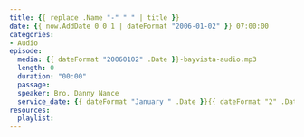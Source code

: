 ```yaml
---
title: {{ replace .Name "-" " " | title }}
date: {{ now.AddDate 0 0 1 | dateFormat "2006-01-02" }} 07:00:00
categories:
- Audio
episode:
  media: {{ dateFormat "20060102" .Date }}-bayvista-audio.mp3
  length: 0
  duration: "00:00"
  passage:
  speaker: Bro. Danny Nance
  service_date: {{ dateFormat "January " .Date }}{{ dateFormat "2" .Date | humanize }}{{ dateFormat ", 2006" .Date }}
resources:
  playlist:
---
```


